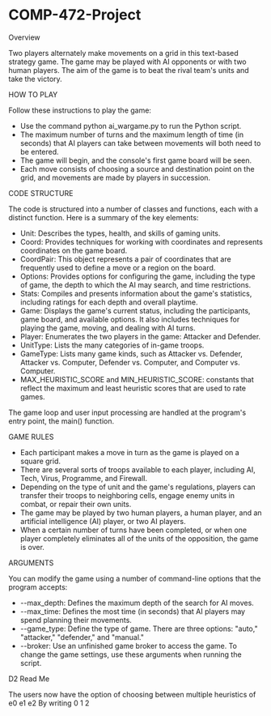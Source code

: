 # COMP-472-Project

Overview

Two players alternately make movements on a grid in this text-based strategy game. The game may be played with AI opponents or with two human players. The aim of the game is to beat the rival team's units and take the victory.


HOW TO PLAY

Follow these instructions to play the game:
- Use the command python ai_wargame.py to run the Python script.
- The maximum number of turns and the maximum length of time (in seconds) that AI players can take between movements will both need to be entered.
- The game will begin, and the console's first game board will be seen.
- Each move consists of choosing a source and destination point on the grid, and movements are made by players in succession.


CODE STRUCTURE

The code is structured into a number of classes and functions, each with a distinct function. Here is a summary of the key elements:
- Unit: Describes the types, health, and skills of gaming units.
- Coord: Provides techniques for working with coordinates and represents coordinates on the game board.
- CoordPair: This object represents a pair of coordinates that are frequently used to define a move or a region on the board.
- Options: Provides options for configuring the game, including the type of game, the depth to which the AI may search, and time restrictions.
- Stats: Compiles and presents information about the game's statistics, including ratings for each depth and overall playtime.
- Game: Displays the game's current status, including the participants, game board, and available options. It also includes techniques for playing the game, moving, and dealing with AI turns.
- Player: Enumerates the two players in the game: Attacker and Defender.
- UnitType: Lists the many categories of in-game troops.
- GameType: Lists many game kinds, such as Attacker vs. Defender, Attacker vs. Computer, Defender vs. Computer, and Computer vs. Computer.
- MAX_HEURISTIC_SCORE and MIN_HEURISTIC_SCORE: constants that reflect the maximum and least heuristic scores that are used to rate games.

The game loop and user input processing are handled at the program's entry point, the main() function.


GAME RULES
+ Each participant makes a move in turn as the game is played on a square grid.
+ There are several sorts of troops available to each player, including AI, Tech, Virus, Programme, and Firewall.
+ Depending on the type of unit and the game's regulations, players can transfer their troops to neighboring cells, engage enemy units in combat, or repair their own units.
+ The game may be played by two human players, a human player, and an artificial intelligence (AI) player, or two AI players.
+ When a certain number of turns have been completed, or when one player completely eliminates all of the units of the opposition, the game is over.


ARGUMENTS 

You can modify the game using a number of command-line options that the program accepts:

- --max_depth: Defines the maximum depth of the search for AI moves.
- --max_time: Defines the most time (in seconds) that AI players may spend planning their movements.
- --game_type: Define the type of game. There are three options: "auto," "attacker," "defender," and "manual."
- --broker: Use an unfinished game broker to access the game.
To change the game settings, use these arguments when running the script.




D2 Read Me

The users now have the option of choosing between multiple heuristics of e0 e1 e2
By writing 0 1 2
